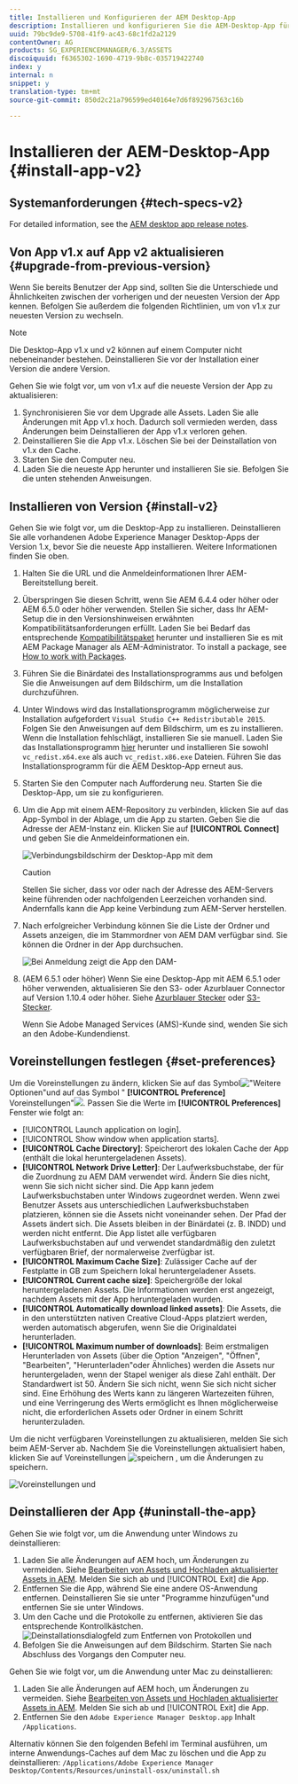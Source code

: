```yaml
---
title: Installieren und Konfigurieren der AEM Desktop-App
description: Installieren und konfigurieren Sie die AEM-Desktop-App für die Verwendung mit AEM Assets-Servern und laden Sie die Assets auf Ihr lokales Dateisystem herunter.
uuid: 79bc9de9-5708-41f9-ac43-68c1fd2a2129
contentOwner: AG
products: SG_EXPERIENCEMANAGER/6.3/ASSETS
discoiquuid: f6365302-1690-4719-9b8c-035719422740
index: y
internal: n
snippet: y
translation-type: tm+mt
source-git-commit: 850d2c21a796599ed40164e7d6f892967563c16b

---
```



# Installieren der AEM-Desktop-App {#install-app-v2}

## Systemanforderungen {#tech-specs-v2}

For detailed information, see the [AEM desktop app release notes](release-notes.md).

## Von App v1.x auf App v2 aktualisieren {#upgrade-from-previous-version}

Wenn Sie bereits Benutzer der App sind, sollten Sie die Unterschiede und Ähnlichkeiten zwischen der vorherigen und der neuesten Version der App kennen. Befolgen Sie außerdem die folgenden Richtlinien, um von v1.x zur neuesten Version zu wechseln.

>[!NOTE]
>
>Die Desktop-App v1.x und v2 können auf einem Computer nicht nebeneinander bestehen. Deinstallieren Sie vor der Installation einer Version die andere Version.

Gehen Sie wie folgt vor, um von v1.x auf die neueste Version der App zu aktualisieren:

1. Synchronisieren Sie vor dem Upgrade alle Assets. Laden Sie alle Änderungen mit App v1.x hoch. Dadurch soll vermieden werden, dass Änderungen beim Deinstallieren der App v1.x verloren gehen.
1. Deinstallieren Sie die App v1.x. Löschen Sie bei der Deinstallation von v1.x den Cache.
1. Starten Sie den Computer neu.
1. Laden Sie die neueste App herunter und installieren Sie sie. Befolgen Sie die unten stehenden Anweisungen.

## Installieren von Version {#install-v2}

Gehen Sie wie folgt vor, um die Desktop-App zu installieren. Deinstallieren Sie alle vorhandenen Adobe Experience Manager Desktop-Apps der Version 1.x, bevor Sie die neueste App installieren. Weitere Informationen finden Sie oben.

1. Halten Sie die URL und die Anmeldeinformationen Ihrer AEM-Bereitstellung bereit.
1. Überspringen Sie diesen Schritt, wenn Sie AEM 6.4.4 oder höher oder AEM 6.5.0 oder höher verwenden. Stellen Sie sicher, dass Ihr AEM-Setup die in den Versionshinweisen erwähnten Kompatibilitätsanforderungen erfüllt. Laden Sie bei Bedarf das entsprechende [Kompatibilitätspaket](https://www.adobeaemcloud.com/content/marketplace/marketplaceProxy.html?packagePath=/content/companies/public/adobe/packages/cq640/featurepack/adobe-asset-link-support) herunter und installieren Sie es mit AEM Package Manager als AEM-Administrator. To install a package, see [How to work with Packages](https://helpx.adobe.com/experience-manager/6-5/sites/administering/using/package-manager.html).
1. Führen Sie die Binärdatei des Installationsprogramms aus und befolgen Sie die Anweisungen auf dem Bildschirm, um die Installation durchzuführen.
1. Unter Windows wird das Installationsprogramm möglicherweise zur Installation aufgefordert `Visual Studio C++ Redistributable 2015`. Folgen Sie den Anweisungen auf dem Bildschirm, um es zu installieren. Wenn die Installation fehlschlägt, installieren Sie sie manuell. Laden Sie das Installationsprogramm [hier](https://www.microsoft.com/en-us/download/details.aspx?id=52685) herunter und installieren Sie sowohl `vc_redist.x64.exe` als auch `vc_redist.x86.exe` Dateien. Führen Sie das Installationsprogramm für die AEM Desktop-App erneut aus.
1. Starten Sie den Computer nach Aufforderung neu. Starten Sie die Desktop-App, um sie zu konfigurieren.
1. Um die App mit einem AEM-Repository zu verbinden, klicken Sie auf das App-Symbol in der Ablage, um die App zu starten. Geben Sie die Adresse der AEM-Instanz ein. Klicken Sie auf **[!UICONTROL Connect]** und geben Sie die Anmeldeinformationen ein.

   ![Verbindungsbildschirm der Desktop-App mit dem](assets/connect_da2.png "Adressbildschirm des Eingabeservers zur Adresse des Eingabeservers")

   >[!Caution]
   >
   >Stellen Sie sicher, dass vor oder nach der Adresse des AEM-Servers keine führenden oder nachfolgenden Leerzeichen vorhanden sind. Andernfalls kann die App keine Verbindung zum AEM-Server herstellen.

1. Nach erfolgreicher Verbindung können Sie die Liste der Ordner und Assets anzeigen, die im Stammordner von AEM DAM verfügbar sind. Sie können die Ordner in der App durchsuchen.

   ![Bei Anmeldung zeigt die App den DAM-](assets/firstview_da2.png "Inhalt anBei Anmeldung zeigt die App den DAM-Inhalt an")

1. (AEM 6.5.1 oder höher) Wenn Sie eine Desktop-App mit AEM 6.5.1 oder höher verwenden, aktualisieren Sie den S3- oder Azurblauer Connector auf Version 1.10.4 oder höher. Siehe [Azurblauer Stecker](https://helpx.adobe.com/experience-manager/6-5/sites/deploying/using/data-store-config.html#AzureDataStore) oder [S3-Stecker](https://helpx.adobe.com/experience-manager/6-5/sites/deploying/using/data-store-config.html#AmazonS3DataStore).

   Wenn Sie Adobe Managed Services (AMS)-Kunde sind, wenden Sie sich an den Adobe-Kundendienst.

## Voreinstellungen festlegen {#set-preferences}

Um die Voreinstellungen zu ändern, klicken Sie auf das Symbol![ " ](assets/do-not-localize/more_options_da2.png)Weitere Optionen"und auf das Symbol " **[!UICONTROL Preference]** Voreinstellungen"![](assets/do-not-localize/preferences_icon_da2.png). Passen Sie die Werte im **[!UICONTROL Preferences]** Fenster wie folgt an:

* [!UICONTROL Launch application on login].
* [!UICONTROL Show window when application starts].
* **[!UICONTROL Cache Directory]**: Speicherort des lokalen Cache der App (enthält die lokal heruntergeladenen Assets).
* **[!UICONTROL Network Drive Letter]**: Der Laufwerksbuchstabe, der für die Zuordnung zu AEM DAM verwendet wird. Ändern Sie dies nicht, wenn Sie sich nicht sicher sind. Die App kann jedem Laufwerksbuchstaben unter Windows zugeordnet werden. Wenn zwei Benutzer Assets aus unterschiedlichen Laufwerksbuchstaben platzieren, können sie die Assets nicht voneinander sehen. Der Pfad der Assets ändert sich. Die Assets bleiben in der Binärdatei (z. B. INDD) und werden nicht entfernt. Die App listet alle verfügbaren Laufwerksbuchstaben auf und verwendet standardmäßig den zuletzt verfügbaren Brief, der normalerweise `Z`verfügbar ist.
* **[!UICONTROL Maximum Cache Size]**: Zulässiger Cache auf der Festplatte in GB zum Speichern lokal heruntergeladener Assets.
* **[!UICONTROL Current cache size]**: Speichergröße der lokal heruntergeladenen Assets. Die Informationen werden erst angezeigt, nachdem Assets mit der App heruntergeladen wurden.
* **[!UICONTROL Automatically download linked assets]**: Die Assets, die in den unterstützten nativen Creative Cloud-Apps platziert werden, werden automatisch abgerufen, wenn Sie die Originaldatei herunterladen.
* **[!UICONTROL Maximum number of downloads]**: Beim erstmaligen Herunterladen von Assets (über die Option "Anzeigen", "Öffnen", "Bearbeiten", "Herunterladen"oder Ähnliches) werden die Assets nur heruntergeladen, wenn der Stapel weniger als diese Zahl enthält. Der Standardwert ist 50. Ändern Sie sich nicht, wenn Sie sich nicht sicher sind. Eine Erhöhung des Werts kann zu längeren Wartezeiten führen, und eine Verringerung des Werts ermöglicht es Ihnen möglicherweise nicht, die erforderlichen Assets oder Ordner in einem Schritt herunterzuladen.

Um die nicht verfügbaren Voreinstellungen zu aktualisieren, melden Sie sich beim AEM-Server ab. Nachdem Sie die Voreinstellungen aktualisiert haben, klicken Sie auf Voreinstellungen ![speichern](assets/do-not-localize/save_preferences_da2.png) , um die Änderungen zu speichern.

![Voreinstellungen und](assets/preferences_da2.png "Einstellungen für AEM Desktop-Apps")

## Deinstallieren der App {#uninstall-the-app}

Gehen Sie wie folgt vor, um die Anwendung unter Windows zu deinstallieren:

1. Laden Sie alle Änderungen auf AEM hoch, um Änderungen zu vermeiden. Siehe [Bearbeiten von Assets und Hochladen aktualisierter Assets in AEM](using.md#edit-assets-upload-updated-assets). Melden Sie sich ab und [!UICONTROL Exit] die App.
1. Entfernen Sie die App, während Sie eine andere OS-Anwendung entfernen. Deinstallieren Sie sie unter "Programme hinzufügen"und entfernen Sie sie unter Windows.
1. Um den Cache und die Protokolle zu entfernen, aktivieren Sie das entsprechende Kontrollkästchen.
   ![Deinstallationsdialogfeld zum Entfernen von Protokollen und](assets/uninstall_da2.png "CacheDeinstallationsdialogfeld zum Entfernen von Protokollen und Zwischenspeichern")
1. Befolgen Sie die Anweisungen auf dem Bildschirm. Starten Sie nach Abschluss des Vorgangs den Computer neu.

Gehen Sie wie folgt vor, um die Anwendung unter Mac zu deinstallieren:

1. Laden Sie alle Änderungen auf AEM hoch, um Änderungen zu vermeiden. Siehe [Bearbeiten von Assets und Hochladen aktualisierter Assets in AEM](using.md#edit-assets-upload-updated-assets). Melden Sie sich ab und [!UICONTROL Exit] die App.
1. Entfernen Sie den `Adobe Experience Manager Desktop.app` Inhalt `/Applications`.

Alternativ können Sie den folgenden Befehl im Terminal ausführen, um interne Anwendungs-Caches auf dem Mac zu löschen und die App zu deinstallieren:
`/Applications/Adobe Experience Manager Desktop/Contents/Resources/uninstall-osx/uninstall.sh`
